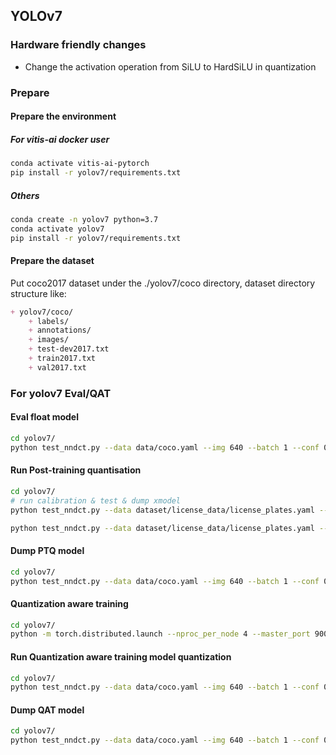 ## YOLOv7 

### Hardware friendly changes
- Change the activation operation from SiLU to HardSiLU in quantization

### Prepare

#### Prepare the environment

##### For vitis-ai docker user
```bash
conda activate vitis-ai-pytorch
pip install -r yolov7/requirements.txt
```

##### Others
```bash
conda create -n yolov7 python=3.7
conda activate yolov7
pip install -r yolov7/requirements.txt
```

#### Prepare the dataset
Put coco2017 dataset under the ./yolov7/coco directory, dataset directory structure like:
```markdown
+ yolov7/coco/
    + labels/
    + annotations/
    + images/
    + test-dev2017.txt 
    + train2017.txt
    + val2017.txt
```

### For yolov7 Eval/QAT


#### Eval float model
```bash
cd yolov7/
python test_nndct.py --data data/coco.yaml --img 640 --batch 1 --conf 0.001 --iou 0.65 --device 0 --weights yolov7.pt --name yolov7_640_val --quant_mode float
```

#### Run Post-training quantisation
```bash
cd yolov7/
# run calibration & test & dump xmodel
python test_nndct.py --data dataset/license_data/license_plates.yaml --img 640 --batch 1 --conf 0.001 --iou 0.65 --device 0 --weights dataset/yolov7n_best.pt --name yolov7_640_val --quant_mode calib --nndct_convert_sigmoid_to_hsigmoid --nndct_convert_silu_to_hswish

python test_nndct.py --data dataset/license_data/license_plates.yaml --img 640 --batch 1 --conf 0.001 --iou 0.65 --device 0 --weights dataset/yolov7n_best.pt --name yolov7_640_val --quant_mode calib --nndct_convert_sigmoid_to_hsigmoid --nndct_convert_silu_to_hswish
```

#### Dump PTQ model
```bash
cd yolov7/
python test_nndct.py --data data/coco.yaml --img 640 --batch 1 --conf 0.001 --iou 0.65 --device 0 --weights yolov7.pt --name yolov7_640_val --quant_mode test --nndct_convert_sigmoid_to_hsigmoid --nndct_convert_silu_to_hswish --dump_model
```

#### Quantization aware training 
```bash
cd yolov7/
python -m torch.distributed.launch --nproc_per_node 4 --master_port 9004 train_qat.py --workers 8 --device 0,1,2,3 --batch-size 32 --data data/coco.yaml --img 640 640 --cfg cfg/training/yolov7.yaml --weights yolov7.pt --name yolov7_qat --hyp data/hyp.scratch.p5_qat.yaml --nndct_convert_sigmoid_to_hsigmoid --nndct_convert_silu_to_hswish --log_threshold_scale 100
```

#### Run Quantization aware training model quantization
```bash
cd yolov7/
python test_nndct.py --data data/coco.yaml --img 640 --batch 1 --conf 0.001 --iou 0.65 --device 0 --weights runs/train/yolov7_qat/weights/best.pt --name yolov7_640_val --quant_mode test --nndct_qat --nndct_convert_sigmoid_to_hsigmoid --nndct_convert_silu_to_hswish
```

#### Dump QAT model
```bash
cd yolov7/
python test_nndct.py --data data/coco.yaml --img 640 --batch 1 --conf 0.001 --iou 0.65 --device 0 --weights runs/train/yolov7_qat/weights/best.pt --name yolov7_640_val --quant_mode test --nndct_qat --nndct_convert_sigmoid_to_hsigmoid --nndct_convert_silu_to_hswish --dump_model
```
